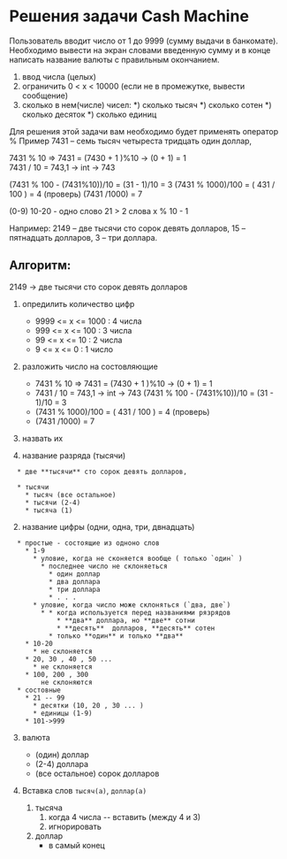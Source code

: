 # Решения задачи  Cash Machine 



Пользователь вводит число от 1 до 9999 (сумму выдачи в банкомате). 
Необходимо вывести на экран словами введенную сумму и в конце написать название валюты с правильным окончанием. 

1) ввод числа (целых) 
2) ограничить 0 < x < 10000 (если не в промежутке, вывести сообщение)
3) сколько в нем(числе) чисел: 
 *)  сколько тысяч
 *)  сколько сотен
 *)  сколько десяток
 *)  сколько единиц 

Для решения этой задачи вам необходимо будет применять оператор %
Пример 
7431 – семь тысяч четыреста тридцать один доллар, 

7431 % 10 =>  7431 = (7430 + 1 )%10 -> (0 + 1) = 1   
7431 / 10 = 743,1 -> int -> 743 

(7431 % 100 - (7431%10))/10 = (31  - 1)/10 = 3
(7431 % 1000)/100 = ( 431 / 100 ) = 4  (проверь) 
(7431 /1000) = 7  

(0-9)
10-20 - одно слово 
21 > 2 слова 
x % 10 - 1 

Например: 
2149 – две тысячи сто сорок девять долларов, 
15 – пятнадцать долларов, 3 – три доллара. 

## Алгоритм: 

2149 ->  две тысячи сто сорок девять долларов

1. опредилить количество цифр 

   * 9999 <= x <= 1000 :  4 числа
   * 999 <= x <= 100 : 3 числа
   * 99 <= x <= 10 : 2 числа
   * 9 <= x <= 0 : 1 число 

2. разложить число на состовляющие 

   * 7431 % 10 =>  7431 = (7430 + 1 )%10 -> (0 + 1) = 1  
   * 7431 / 10 = 743,1 -> int -> 743 
     (7431 % 100 - (7431%10))/10 = (31  - 1)/10 = 3
   * (7431 % 1000)/100 = ( 431 / 100 ) = 4  (проверь) 
   * (7431 /1000) = 7  

3.  назвать их 

   1.  название разряда (тысячи)

      * две **тысячи** сто сорок девять долларов, 

      * тысячи
        * тысяч (все остальное)
        * тысячи (2-4)
        * тысяча (1)

   2.  название цифры (одни, одна, три, двнадцать)

      * простые - состоящие из одноно слов
        * 1-9
          * уловие, когда не сконяется вообще ( только `один` )
            * последнее число не склоняеться 
              * один доллар
              * два доллара 
              * три доллара 
              * . . .
          * уловие, когда число може склоняться (`два, две`) 
            * * когда используется перед названиями рязрядов 
                * **два** доллара, но **две** сотни 
                * **десять**  долларов, **десять** сотен
              * только **один** и только **два** 
        * 10-20
          * не склоняется 
        * 20, 30 , 40 , 50 ... 
          * не склоняется 
        * 100, 200 , 300 
            не склоняются
      * состовные
        * 21 -- 99 
          * десятки (10, 20 , 30 ... ) 
          * единицы (1-9)
        * 101->999
  
   3. валюта
      * (один) доллар 
      * (2-4) доллара  
      * (все остальное) сорок  долларов

4. Вставка слов `тысяч(а)`, `доллар(а)`

   1. тысяча 
      1. когда 4 числа -- вставить (между 4 и 3)
      2. игнорировать 
   2. доллар 
      * в самый конец 

   